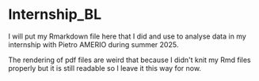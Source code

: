 # Internship_BL
I will put my Rmarkdown file here that I did and use to analyse data in my internship with Pietro AMERIO during summer 2025.

The rendering of pdf files are weird that because I didn't knit my Rmd files properly but it is still readable so I leave it this way for now.
